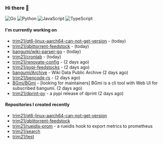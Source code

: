 ### Hi there 👋

![Go](https://img.shields.io/badge/go-%2300ADD8.svg?style=for-the-badge&logo=go&logoColor=white)
![Python](https://img.shields.io/badge/python-3670A0?style=for-the-badge&logo=python&logoColor=ffdd54)
![JavaScript](https://img.shields.io/badge/javascript-%23323330.svg?style=for-the-badge&logo=javascript&logoColor=%23F7DF1E)
![TypeScript](https://img.shields.io/badge/typescript-%23007ACC.svg?style=for-the-badge&logo=typescript&logoColor=white)

#### I'm currently working on

- [trim21/qt6-linux-aarch64-can-not-get-version](https://github.com/trim21/qt6-linux-aarch64-can-not-get-version) -  (today)
- [trim21/qbittorrent-feedstock](https://github.com/trim21/qbittorrent-feedstock) -  (today)
- [bangumi/wiki-parser-go](https://github.com/bangumi/wiki-parser-go) -  (today)
- [trim21/crontab](https://github.com/trim21/crontab) -  (today)
- [trim21/renovate-config](https://github.com/trim21/renovate-config) -  (2 days ago)
- [trim21/pypi-feedstocks](https://github.com/trim21/pypi-feedstocks) -  (2 days ago)
- [bangumi/Archive](https://github.com/bangumi/Archive) - Wiki Data Public Archive (2 days ago)
- [trim21/bencode-rs](https://github.com/trim21/bencode-rs) -  (2 days ago)
- [BGmi/BGmi](https://github.com/BGmi/BGmi) - [looking for maintainers] BGmi is a cli tool with Web UI for subscribed bangumi. (2 days ago)
- [trim21/dprint-py](https://github.com/trim21/dprint-py) - a pypi release of dprint (2 days ago)

#### Repositories I created recently

- [trim21/qt6-linux-aarch64-can-not-get-version](https://github.com/trim21/qt6-linux-aarch64-can-not-get-version)
- [trim21/qbittorrent-feedstock](https://github.com/trim21/qbittorrent-feedstock)
- [trim21/rueidis-prom](https://github.com/trim21/rueidis-prom) - a rueidis hook to export metrics to prometheus
- [trim21/search](https://github.com/trim21/search)
- [trim21/test](https://github.com/trim21/test)
